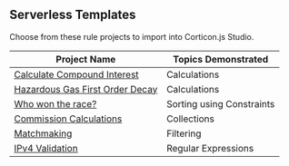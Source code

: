 ## Serverless Templates
Choose from these rule projects to import into Corticon.js Studio. 

| Project Name                                                                            | Topics Demonstrated       |
| --------------------------------------------------------------------------------------- | ------------------------- |
| [Calculate Compound Interest](<Calculate Compound Interest/README.md>)         | Calculations              |
| [Hazardous Gas First Order Decay](<Hazardous Gas First Order Decay/README.md>) | Calculations              |
| [Who won the race?](<Winner of the Race Word Problem/README.md>)               | Sorting using Constraints |
| [Commission Calculations](<Commission Calculations/README.md>)                 | Collections               |
| [Matchmaking](Matchmaking/README.md)                                           | Filtering                 |
| [IPv4 Validation](<IPv4 Validation/README.md>)                                 | Regular Expressions       |
